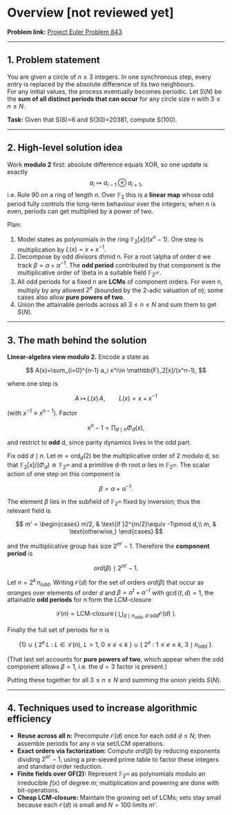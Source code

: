 # Overview [not reviewed yet]

**Problem link:** [Project Euler Problem 843](https://projecteuler.net/problem=843)

---

## 1. Problem statement

You are given a circle of $n\ge 3$ integers. In one synchronous step, every entry is replaced by the absolute difference of its two neighbours.  
For any initial values, the process eventually becomes periodic. Let $S(N)$ be the **sum of all distinct periods that can occur** for any circle size n with $3\le n\le N$. 

**Task:** Given that S(6)=6 and S(30)=20381, compute S(100).

---

## 2. High-level solution idea

Work **modulo 2** first: absolute difference equals XOR, so one update is exactly
$$a_i \mapsto a_{i-1}\oplus a_{i+1},$$
i.e. Rule 90 on a ring of length $n$. Over $\mathbb{F}_2$ this is a **linear map** whose odd period fully controls the long-term behaviour over the integers; when n is even, periods can get multiplied by a power of two.

Plan:
1. Model states as polynomials in the ring $\mathbb{F}_2[x]/(x^n-1)$. One step is multiplication by $L(x)=x+x^{-1}.$
2. Decompose by odd divisors d\mid n. For a root \alpha of order d we track $\beta=\alpha+\alpha^{-1}.$
   The **odd period** contributed by that component is the multiplicative order of \beta in a suitable field $\mathbb{F}_{2^{m'}}$.
3. All odd periods for a fixed n are **LCMs** of component orders. For even n, multiply by any allowed $2^e$ (bounded by the 2-adic valuation of n); some cases also allow **pure powers of two**.
4. Union the attainable periods across all $3\le n\le N$ and sum them to get $S(N)$.

---

## 3. The math behind the solution

**Linear-algebra view modulo 2.** Encode a state as

$$
A(x)=\sum_{i=0}^{n-1} a_i x^i\in \mathbb{F}_2[x]/(x^n-1),
$$

where one step is

$$
A\;\longmapsto\; L(x)\,A,\qquad L(x)=x+x^{-1}
$$

(with $x^{-1}\equiv x^{n-1})$. Factor

$$
x^n-1=\prod_{d\mid n}\Phi_d(x),
$$

and restrict to **odd** d, since parity dynamics lives in the odd part.

Fix odd $d\mid n$. Let $m=\mathrm{ord}_d(2)$ be the multiplicative order of 2 modulo d, so that $\mathbb{F}_2[x]/(\Phi_d)\cong\mathbb{F}_{2^m}$ and a primitive d-th root $\alpha$ lies in $\mathbb{F}_{2^m}$. The scalar action of one step on this component is

$$
\beta = \alpha+\alpha^{-1}.
$$

The element $\beta$ lies in the subfield of $\mathbb{F}_{2^m}$ fixed by inversion; thus the relevant field is

$$
m' = \begin{cases}
m/2, & \text{if }2^{m/2}\equiv -1\pmod d,\\
m, & \text{otherwise,}
\end{cases}
$$

and the multiplicative group has size $2^{m'}-1.$ 
Therefore the **component period** is

$$
ord(\beta)\ \mid\ 2^{m'}-1.
$$

Let $n=2^k\,n_{\text{odd}}$. Writing $\mathcal{O}(d)$ for the set of orders $ord(\beta)$ that occur as $\alpha ranges$ over elements of order $d$ and $\beta=\alpha^t+\alpha^{-t}$ with $\gcd(t,d)=1$, the attainable **odd periods** for n form the LCM-closure

$$
\mathcal{L}(n)=\operatorname{LCM\text{-}closure}\Big(\ \bigcup_{d\mid n_{\text{odd}},\ d\text{ odd}}\mathcal{O}(d)\ \Big).
$$

Finally the full set of periods for n is

$$
\big\{1\big\}\ \cup\ \big\{\ 2^e\,L\ :\ L\in\mathcal{L}(n),\ L>1,\ 0\le e\le k\ \big\}\ \cup\ \big\{\ 2^e\ :\ 1\le e\le k,\ 3\mid n_{\text{odd}}\ \big\}.
$$

(That last set accounts for **pure powers of two**, which appear when the odd component allows $\beta=1$, i.e. the $d=3$ factor is present.)

Putting these together for all $3\le n\le N$ and summing the union yields $S(N)$.

---

## 4. Techniques used to increase algorithmic efficiency

- **Reuse across all n:** Precompute $\mathcal{O}(d)$ once for each odd $d\le N$; then assemble periods for any $n$ via set/LCM operations.
- **Exact orders via factorization:** Compute $ord(\beta)$ by reducing exponents dividing $2^{m'}-1,$ using a pre-sieved prime table to factor these integers and standard order reduction.
- **Finite fields over GF(2):** Represent $\mathbb{F}_{2^m}$ as polynomials modulo an irreducible $f(x)$ of degree $m$; multiplication and powering are done with bit-operations.
- **Cheap LCM-closure:** Maintain the growing set of LCMs; sets stay small because each $\mathcal{O}(d)$ is small and $N=100$ limits $m'$.
